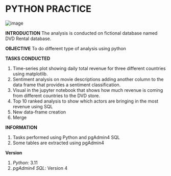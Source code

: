 # PYTHON PRACTICE
![image](https://github.com/Sathiadak/Cantek_Python_Practice/assets/141050291/8aaa0bb9-e00c-4bc7-a0f6-a14b16a955cb)

 **INTRODUCTION**
The analysis is conducted on fictional database named DVD Rental database. 
       
  **OBJECTIVE**
To do different type of analysis using python 

  **TASKS CONDUCTED**
1. Time-series plot showing daily total revenue for three different countries using matplotlib.
2. Sentiment analysis on movie descriptions adding another column to the data frame that provides a sentiment classification.
3. Visual in the jupyter notebook that shows how much revenue is coming from different countries to the DVD store.
4. Top 10 ranked analysis to show which actors are bringing in the most revenue using SQL
5. New data-frame creation
6. Merge

  **INFORMATION**
1. Tasks performed using Python and pgAdmin4 SQL
2. Some tables are extracted using pgAdmin4

 **Version**
1. _Python:_ 3.11
2. _pgAdmin4 SQL_: Version 4
 
